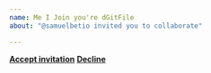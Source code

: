 ```yaml
---
name: Me I Join you're dGitFile
about: "@samuelbetio invited you to collaborate"

---
```


[**Accept invitation**](https://github.com/samuelbetio/dGitFile/invitations)        [**Decline**](https://github.com/samuelbetio/dGitFile)
